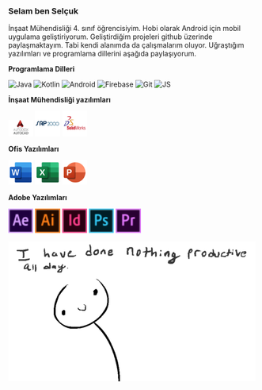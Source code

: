 ### Selam ben Selçuk
İnşaat Mühendisliği 4. sınıf öğrencisiyim. Hobi olarak Android için mobil uygulama geliştiriyorum. Geliştirdiğim projeleri github üzerinde paylaşmaktayım. Tabi kendi alanımda da çalışmalarım oluyor. Uğraştığım yazılımları ve programlama dillerini aşağıda paylaşıyorum.

**Programlama Dilleri**
<p>
<img title="Java" alt="Java" width="10%" src="https://www.vectorlogo.zone/logos/java/java-ar21.svg" />
<img title="Kotlin" alt="Kotlin" width="10%" src="https://www.vectorlogo.zone/logos/kotlinlang/kotlinlang-ar21.svg" />
<img title="Android" alt="Android" width="10%" src="https://www.vectorlogo.zone/logos/android/android-ar21.svg" />
<img title="Firebase" alt="Firebase" width="10%" src="https://www.vectorlogo.zone/logos/firebase/firebase-ar21.svg" />
<img title="Git" alt="Git" width="10%" src="https://www.vectorlogo.zone/logos/git-scm/git-scm-ar21.svg" />
<img alt="JS" title="JavaScript" width="10%" src="https://www.vectorlogo.zone/logos/javascript/javascript-ar21.svg">
</p>

**İnşaat Mühendisliği yazılımları**
<p>
<img title="Autocad" alt="Autocad" width="10%" src="https://raw.githubusercontent.com/55selcukozdemir/55selcukozdemir/main/src/autocad.png" />
<img alt="SAP2000" title="SAP2000" width="10%" src="https://raw.githubusercontent.com/55selcukozdemir/55selcukozdemir/75b63af2b7a7541d4af32347f6d4abb344f75d23/src/sap2000-vector-logo.svg">
<img title="Solidworks" alt="Solidworks" width="10%" src="https://raw.githubusercontent.com/55selcukozdemir/55selcukozdemir/75b63af2b7a7541d4af32347f6d4abb344f75d23/src/solidworks.svg">
</p>

**Ofis Yazılımları**
<p>
<img width="10%" src="https://raw.githubusercontent.com/55selcukozdemir/55selcukozdemir/main/src/word.svg" />
<img width="10%" src="https://raw.githubusercontent.com/55selcukozdemir/55selcukozdemir/main/src/excel.svg">
<img width="10%" src="https://raw.githubusercontent.com/55selcukozdemir/55selcukozdemir/main/src/powerpoint.svg">
</p>

**Adobe Yazılımları**
<p>
<img width="10%" src="https://raw.githubusercontent.com/55selcukozdemir/55selcukozdemir/main/src/aftereffects.svg" />
<img width="10%" src="https://raw.githubusercontent.com/55selcukozdemir/55selcukozdemir/main/src/illustrator.svg">
<img width="10%" src="https://raw.githubusercontent.com/55selcukozdemir/55selcukozdemir/main/src/indesign.svg">
<img width="10%" src="https://raw.githubusercontent.com/55selcukozdemir/55selcukozdemir/main/src/photoshop.svg">
<img width="10%" src="https://raw.githubusercontent.com/55selcukozdemir/55selcukozdemir/main/src/premierepro.svg">
</p>

<img src="https://raw.githubusercontent.com/55selcukozdemir/55selcukozdemir/main/src/allday.gif">

